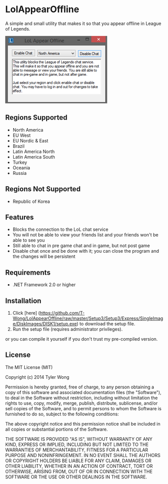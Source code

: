 LolAppearOffline
================

A simple and small utility that makes it so that you appear offline in League of Legends.

![alt tag](https://raw.githubusercontent.com/T-Wong/LolAppearOffline/master/GUI.png)

## Regions Supported
* North America
* EU West
* EU Nordic & East
* Brazil
* Latin America North
* Latin America South
* Turkey
* Oceania
* Russia

## Regions Not Supported
* Republic of Korea

## Features
* Blocks the connection to the LoL chat service
* You will not be able to view your friends list and your friends won't be able to see you
* Still able to chat in pre game chat and in game, but not post game
* Disable chat once and be done with it; you can close the program and the changes will be persistent

## Requirements
* .NET Framework 2.0 or higher

## Installation
1. Click [here] (https://github.com/T-Wong/LolAppearOffline/raw/master/Setup3/Setup3/Express/SingleImage/DiskImages/DISK1/setup.exe) to download the setup file.
2. Run the setup file (requires administrator privileges).

or you can compile it yourself if you don't trust my pre-compiled version.

## License
The MIT License (MIT)

Copyright (c) 2014 Tyler Wong

Permission is hereby granted, free of charge, to any person obtaining a copy
of this software and associated documentation files (the "Software"), to deal
in the Software without restriction, including without limitation the rights
to use, copy, modify, merge, publish, distribute, sublicense, and/or sell
copies of the Software, and to permit persons to whom the Software is
furnished to do so, subject to the following conditions:

The above copyright notice and this permission notice shall be included in all
copies or substantial portions of the Software.

THE SOFTWARE IS PROVIDED "AS IS", WITHOUT WARRANTY OF ANY KIND, EXPRESS OR
IMPLIED, INCLUDING BUT NOT LIMITED TO THE WARRANTIES OF MERCHANTABILITY,
FITNESS FOR A PARTICULAR PURPOSE AND NONINFRINGEMENT. IN NO EVENT SHALL THE
AUTHORS OR COPYRIGHT HOLDERS BE LIABLE FOR ANY CLAIM, DAMAGES OR OTHER
LIABILITY, WHETHER IN AN ACTION OF CONTRACT, TORT OR OTHERWISE, ARISING FROM,
OUT OF OR IN CONNECTION WITH THE SOFTWARE OR THE USE OR OTHER DEALINGS IN THE
SOFTWARE.